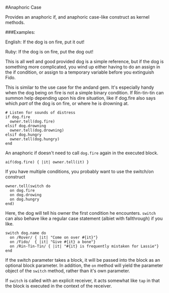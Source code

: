 #Anaphoric Case

Provides an anaphoric if, and anaphoric case-like construct as kernel methods.

###Examples: 

English:  If the dog is on fire, put it out!

Ruby: If the dog is on fire, put the dog out!

This is all well and good provided dog is a simple reference, but if the dog
is something more complicated, you wind up either having to do an assign
in the if condition, or assign to a temporary variable before you extinguish
Fido.

This is similar to the use case for the andand gem.  It's especially handy
when the dog being on fire is not a simple binary condition.  If Rin-tin-tin
can summon help depending upon his dire situation, like if dog.fire also says
which *part* of the dog is on fire, or where he is drowning at.
  
    # Listen for sounds of distress
    if dog.fire
      owner.tell(dog.fire)
    elsif dog.drowning
      owner.tell(dog.drowning)
    elsif dog.hungry
      owner.tell(dog.hungry)
    end

An anaphoric if doesn't need to call `dog.fire` again in the executed block.

    aif(dog.fire) { |it| owner.tell(it) }

If you have multiple conditions, you probably want to use the switch/on construct
  
    owner.tell(switch do
      on dog.fire
      on dog.drowing
      on dog.hungry
    end)

Here, the dog will tell his owner the first condition he encounters.  `switch` can
also behave like a regular case statement (albiet with fallthrough) if you like.
   
    switch dog.name do
      on /Rover/ { |it| "Come on over #{it}"}
      on /Fido/  { |it| "Give #{it} a bone"}
      on /Rin-Tin-Tin/ { |it| "#{it} is frequently mistaken for Lassie"}
    end

If the switch parameter takes a block, it will be passed into the block as an optional
block parameter.  In addition, the `on` method will yield the parameter object of the 
`switch` method, rather than it's own parameter.

If `switch` is called with an explicit receiver, it acts somewhat like `tap` in that the
block is executed in the context of the receiver.
